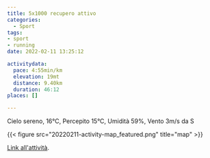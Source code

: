 ```yaml
---
title: 5x1000 recupero attivo
categories: 
  - Sport
tags: 
- sport
- running
date: 2022-02-11 13:25:12

activitydata:
  pace: 4:55min/km
  elevation: 19mt
  distance: 9.40km
  duration: 46:12
places: []

---
```


Cielo sereno, 16°C, Percepito 15°C, Umidità 59%, Vento 3m/s da S

<!--more-->

{{<  figure src="20220211-activity-map_featured.png" title="map" >}}

[Link all'attività](https://strava.com/activities/6665989474).
